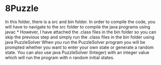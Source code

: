 # 8Puzzle

In this folder, there is a src and bin folder. 
In order to compile the code, you will have to navigate to the src folder to compile the java programs using javac *
However, I have attached the .class files in the bin folder so you can skip the previous step and simply run the .class files in the bin folder using java PuzzleSolver
When you run the PuzzleSolver program you will be prompted whether you want to enter your own state or generate a random state.
You can also use java PuzzleSolver (Integer) with an integer value which will run the program with n random initial states.